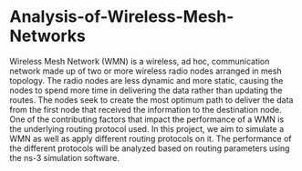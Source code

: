 # Analysis-of-Wireless-Mesh-Networks
Wireless Mesh Network (WMN) is a wireless, ad hoc, communication network made up of two or more wireless radio nodes arranged in mesh topology. The radio nodes are less dynamic and more static, causing the nodes to spend more time in delivering the data rather than updating the routes. The nodes seek to create the most optimum path to deliver the data from the first node that received the information to the destination node. One of the contributing factors that impact the performance of a WMN is the underlying routing protocol used. In this project, we aim to simulate a WMN as well as apply different routing protocols on it. The performance of the different protocols will be analyzed based on routing parameters using the ns-3 simulation software.
